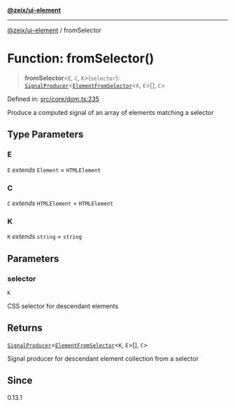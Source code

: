 [**@zeix/ui-element**](../README.md)

***

[@zeix/ui-element](../globals.md) / fromSelector

# Function: fromSelector()

> **fromSelector**\<`E`, `C`, `K`\>(`selector`): [`SignalProducer`](../type-aliases/SignalProducer.md)\<[`ElementFromSelector`](../type-aliases/ElementFromSelector.md)\<`K`, `E`\>[], `C`\>

Defined in: [src/core/dom.ts:235](https://github.com/zeixcom/ui-element/blob/e1c0693393151dbc67087d7dde9d2a2f9e7dd58b/src/core/dom.ts#L235)

Produce a computed signal of an array of elements matching a selector

## Type Parameters

### E

`E` *extends* `Element` = `HTMLElement`

### C

`C` *extends* `HTMLElement` = `HTMLElement`

### K

`K` *extends* `string` = `string`

## Parameters

### selector

`K`

CSS selector for descendant elements

## Returns

[`SignalProducer`](../type-aliases/SignalProducer.md)\<[`ElementFromSelector`](../type-aliases/ElementFromSelector.md)\<`K`, `E`\>[], `C`\>

Signal producer for descendant element collection from a selector

## Since

0.13.1
